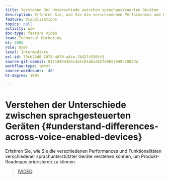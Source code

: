 ```yaml
---
title: Verstehen der Unterschiede zwischen sprachgesteuerten Geräten
description: Erfahren Sie, wie Sie die verschiedenen Performances und Funktionalitäten verschiedener sprachunterstützter Geräte verstehen können, um Produkt-Roadmaps priorisieren zu können.
feature: Visualizations
topics: null
activity: use
doc-type: feature video
team: Technical Marketing
kt: 2905
role: User
level: Intermediate
exl-id: 73cb28d8-1078-4d70-a4ce-76427c550fc3
source-git-commit: 812184643b5c4a5c01dea2b2f49b57049c1805da
workflow-type: tm+mt
source-wordcount: '46'
ht-degree: 100%

---
```


# Verstehen der Unterschiede zwischen sprachgesteuerten Geräten {#understand-differences-across-voice-enabled-devices}

Erfahren Sie, wie Sie die verschiedenen Performances und Funktionalitäten verschiedener sprachunterstützter Geräte verstehen können, um Produkt-Roadmaps priorisieren zu können.

>[!VIDEO](https://video.tv.adobe.com/v/27225/?quality=12&learn=on)
